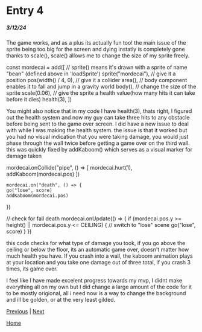 # Entry 4
##### 3/12/24

The game works, and as a plus its actually fun too! the main issue of the sprite being too big for the screen and dying instatly is completely gone thanks to scale(), scale() allows me to change the size of my sprite freely.

const mordecai = add([
		// sprite() means it's drawn with a sprite of name "bean" (defined above in 'loadSprite')
		sprite("mordecai"),
		// give it a position
		pos(width() / 4, 0),
		// give it a collider
		area(),
		// body component enables it to fall and jump in a gravity world
		body(),
        // change the size of the sprite
		scale(0.06),
        // give the sprite a health value(how many hits it can take before it dies)
		health(3),
	])

You might also notice that in my code I have health(3), thats right, I figured out the health system and now my guy can take three hits to any obstacle before being sent to the game over screen. I did have a new issue to deal with while I was making the health system. the issue is that it worked but you had no visual indication that you were taking damage, you would just phase through the wall twice before getting a game over on the third wall. this was quickly fixed by addKaboom() which serves as a visual marker for damage taken

mordecai.onCollide("pipe", () => [
		mordecai.hurt(1),
		addKaboom(mordecai.pos)
	])

	mordecai.on("death", () => {
    go("lose", score)
	addKaboom(mordecai.pos)
})

// check for fall death
	mordecai.onUpdate(() => {
		if (mordecai.pos.y >= height() || mordecai.pos.y <= CEILING) {
			// switch to "lose" scene
			go("lose", score)
		}
	})

this code checks for what type of damage you took, if you go above the ceiling or below the floor, its an automatic game over, doesn't matter how much health you have. If you crash into a wall, the kaboom animation plays at your location and you take one damage out of three total, if you crash 3 times, its game over.

I feel like I have made excelent progress towards my mvp, I didnt make everything all on my own but I did change a large amount of the code for it to be mostly origional, all i need now is a way to change the background and ill be golden, or at the very least gilded.

[Previous](entry03.md) | [Next](entry05.md)

[Home](../README.md)